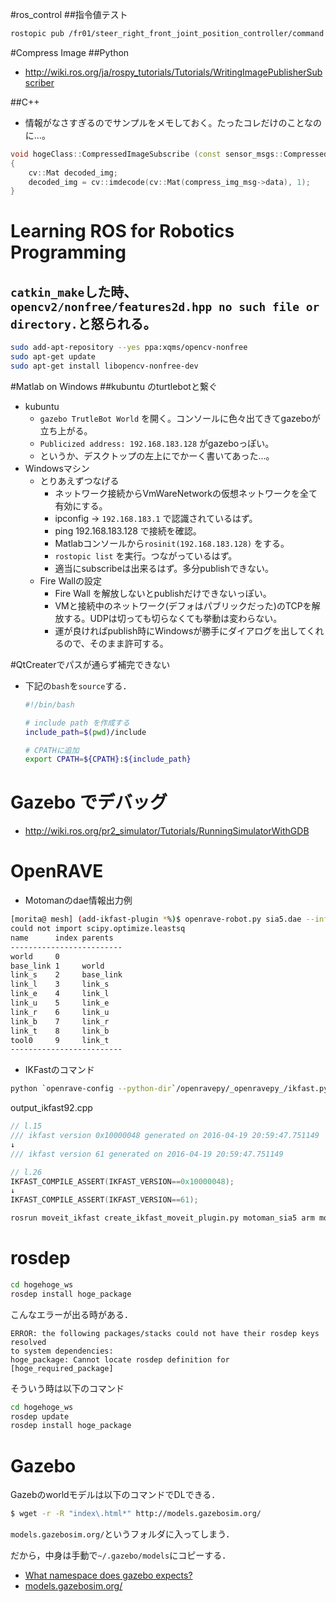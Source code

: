 #ros_control
##指令値テスト
```bash
rostopic pub /fr01/steer_right_front_joint_position_controller/command std_msgs/Float64 -r 1 -- -1
```

#Compress Image
##Python
- http://wiki.ros.org/ja/rospy_tutorials/Tutorials/WritingImagePublisherSubscriber

##C++
- 情報がなさすぎるのでサンプルをメモしておく。たったコレだけのことなのに…。
```cpp
void hogeClass::CompressedImageSubscribe (const sensor_msgs::CompressedImagePtr & compress_img_msg)
{
    cv::Mat decoded_img;
    decoded_img = cv::imdecode(cv::Mat(compress_img_msg->data), 1);
}
```

# Learning ROS for Robotics Programming
## `catkin_make`した時、`opencv2/nonfree/features2d.hpp no such file or directory.`と怒られる。
```bash
sudo add-apt-repository --yes ppa:xqms/opencv-nonfree
sudo apt-get update
sudo apt-get install libopencv-nonfree-dev
```

#Matlab on Windows
##kubuntu のturtlebotと繋ぐ
- kubuntu
  - `gazebo TrutleBot World` を開く。コンソールに色々出てきてgazeboが立ち上がる。
  - `Publicized address: 192.168.183.128` がgazeboっぽい。
  - というか、デスクトップの左上にでかーく書いてあった…。
- Windowsマシン
  - とりあえずつなげる
    - ネットワーク接続からVmWareNetworkの仮想ネットワークを全て有効にする。
    - ipconfig -> `192.168.183.1` で認識されているはず。
    - ping 192.168.183.128 で接続を確認。
    - Matlabコンソールから`rosinit(192.168.183.128)` をする。
    - `rostopic list` を実行。つながっているはず。
    - 適当にsubscribeは出来るはず。多分publishできない。
  - Fire Wallの設定
      - Fire Wall を解放しないとpublishだけできないっぽい。
      - VMと接続中のネットワーク(デフォはパブリックだった)のTCPを解放する。UDPは切っても切らなくても挙動は変わらない。
      - 運が良ければpublish時にWindowsが勝手にダイアログを出してくれるので、そのまま許可する。

#QtCreaterでパスが通らず補完できない
- 下記の`bash`を`source`する．
  ```bash
  #!/bin/bash

  # include path を作成する
  include_path=$(pwd)/include
  
  # CPATHに追加
  export CPATH=${CPATH}:${include_path}
  ```

# Gazebo でデバッグ
- http://wiki.ros.org/pr2_simulator/Tutorials/RunningSimulatorWithGDB

# OpenRAVE
- Motomanのdae情報出力例
```bash
[morita@ mesh] (add-ikfast-plugin *%)$ openrave-robot.py sia5.dae --info links
could not import scipy.optimize.leastsq
name      index parents  
-------------------------
world     0              
base_link 1     world    
link_s    2     base_link
link_l    3     link_s   
link_e    4     link_l   
link_u    5     link_e   
link_r    6     link_u   
link_b    7     link_r   
link_t    8     link_b   
tool0     9     link_t   
-------------------------

```

- IKFastのコマンド
```bash
python `openrave-config --python-dir`/openravepy/_openravepy_/ikfast.py --robot=sia5.dae --iktype=transform6d --baselink=1 --eelink=9 --freeindex=6 --savefile=output_ikfast92.cpp
```

output_ikfast92.cpp

```cpp
// l.15
/// ikfast version 0x10000048 generated on 2016-04-19 20:59:47.751149
↓
/// ikfast version 61 generated on 2016-04-19 20:59:47.751149

// l.26
IKFAST_COMPILE_ASSERT(IKFAST_VERSION==0x10000048);
↓
IKFAST_COMPILE_ASSERT(IKFAST_VERSION==61);
```

```bash
rosrun moveit_ikfast create_ikfast_moveit_plugin.py motoman_sia5 arm motoman_sia5_moveit_plugins motoman_sia5_arm_ikfast_solver.cpp 
```

# rosdep
```bash
cd hogehoge_ws
rosdep install hoge_package
```

こんなエラーが出る時がある．
```
ERROR: the following packages/stacks could not have their rosdep keys resolved
to system dependencies:
hoge_package: Cannot locate rosdep definition for [hoge_required_package]
```

そういう時は以下のコマンド
```bash
cd hogehoge_ws
rosdep update
rosdep install hoge_package
```

# Gazebo
Gazebのworldモデルは以下のコマンドでDLできる．

```bash
$ wget -r -R "index\.html*" http://models.gazebosim.org/
```

`models.gazebosim.org/`というフォルダに入ってしまう．

だから，中身は手動で`~/.gazebo/models`にコピーする．

- [What namespace does gazebo expects?](http://answers.gazebosim.org/question/6870/what-namespace-does-gazebo-expects/)
- [models.gazebosim.org/](http://models.gazebosim.org/)
